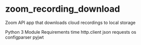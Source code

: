 # zoom_recording_download
Zoom API app that downloads cloud recordings to local storage

Python 3 Module Requirements
time
http.client
json
requests
os
configparser
pyjwt
